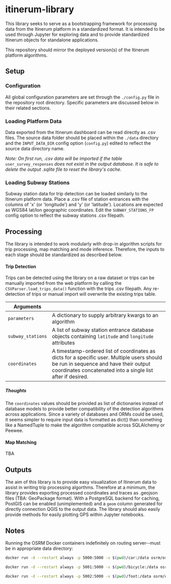 # itinerum-library

This library seeks to serve as a bootstrapping framework for processing data from the Itinerum platform in a standardized format. It is intended to be used through Jupyter for exploring data and to provide standardized Itinerum objects for standalone applications.

This repository should mirror the deployed version(s) of the Itinerum platform algorithms.

## Setup

### Configuration

All global configuration parameters are set through the `./config.py` file in the repository root directory. Specific parameters are discussed below in their related sections.

### Loading Platform Data

Data exported from the Itinerum dashboard can be read directly as .csv files. The source data folder should be placed within the `./data` directory and the `INPUT_DATA_DIR` config option (`config.py`) edited to reflect the source data directory name.

*Note: On first run, .csv data will be imported if the table*  `user_survey_responses` *does not exist in the output database. It is safe to delete the output .sqlite file to reset the library's cache.*

### Loading Subway Stations

Subway station data for trip detection can be loaded similarly to the Itinerum platform data. Place a .csv file of station entrances with the columns of 'x' (or 'longitude') and 'y' (or 'latitude'). Locations are expected as WGS84 lat/lon geographic coordinates. Edit the `SUBWAY_STATIONS_FP` config option to reflect the subway stations .csv filepath.

## Processing

The library is intended to work modularly with drop-in algorithm scripts for trip processing, map matching and mode inference. Therefore, the inputs to each stage should be standardized as described below.

#### Trip Detection

Trips can be detected using the library on a raw dataset or trips can be manually imported from the web platform by calling the `CSVParser.load_trips_data()` function with the trips .csv filepath. Any re-detection of trips or manual import will overwrite the existing trips table.

| Arguments         |                                                              |
| ----------------- | ------------------------------------------------------------ |
| `parameters`      | A dictionary to supply arbitrary kwargs to an algorithm      |
| `subway_stations` | A list of subway station entrance database objects containing `latitude` and `longitude` attributes |
| `coordinates`     | A timestamp-ordered list of coordinates as dicts for a specific user. Multiple users should be run in sequence and have their output coordinates concatenated into a single list after if desired. |

##### Thoughts

The `coordinates`  values should be provided as list of dictionaries instead of database models to provide better compatibility of the detection algorithms across applications. Since a variety of databases and ORMs could be used, it seems simpler to require input data is formatted as dict() than something like a NamedTuple to make the algorithm compatible across SQLAlchemy or Peewee.

#### Map Matching

 TBA



## Outputs

The aim of this library is to provide easy visualization of Itinerum data to assist in writing trip processing algorthms. Therefore at a minimum, the library provides exporting processed coordinates and traces as .geojson files (TBA: GeoPackage format). With a PostgreSQL backend for caching, PostGIS can be enabled (unimplemented) and a `geom` column generated for directly connection QGIS to the output data. The library should also easily provide methods for easily plotting GPS within Jupyter notebooks.

## Notes

Running the OSRM Docker containers indefinitely on routing server--must be in appropriate data directory:

```bash
docker run -d --restart always -p 5000:5000 -v $(pwd)/car:/data osrm/osrm-backend osrm-routed --algorithm MLD --max-matching-size=5000 /data/quebec-latest.osrm

docker run -d --restart always -p 5001:5000 -v $(pwd)/bicycle:/data osrm/osrm-backend osrm-routed --algorithm MLD --max-matching-size=5000 /data/quebec-latest.osrm

docker run -d --restart always -p 5002:5000 -v $(pwd)/foot:/data osrm/osrm-backend osrm-routed --algorithm MLD --max-matching-size=5000 /data/quebec-latest.osrm
```

